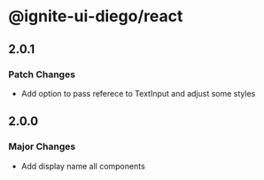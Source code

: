 # @ignite-ui-diego/react

## 2.0.1

### Patch Changes

- Add option to pass referece to TextInput and adjust some styles

## 2.0.0

### Major Changes

- Add display name all components
